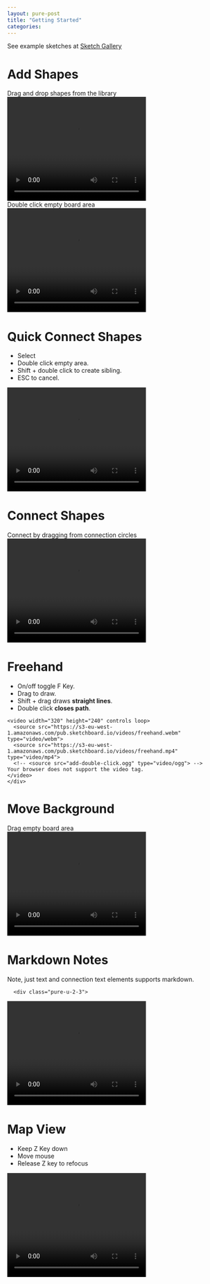 ```yaml
---
layout: pure-post
title: "Getting Started"
categories: 
---
```


See example sketches at <a href="https://gallery.sketchboard.me" target="_blank">Sketch Gallery</a>

Add Shapes
==========

<div class="pure-g">
  <div class="pure-u-1-3">
  Drag and drop shapes from the library
  </div>

  <div class="pure-u-2-3">
    <video width="320" height="240" controls loop>
      <source src="https://s3-eu-west-1.amazonaws.com/pub.sketchboard.io/videos/dragdrop.webm" type="video/webm">
      <source src="https://s3-eu-west-1.amazonaws.com/pub.sketchboard.io/videos/dragdrop.mp4" type="video/mp4">
      <!-- <source src="add-double-click.ogg" type="video/ogg"> -->
    Your browser does not support the video tag.
    </video>
  </div>
</div>

<div class="pure-g">
  <div class="pure-u-1-3">
    Double click empty board area
  </div>
  <div class="pure-u-2-3">
    <video width="320" height="240" controls loop>
        <source src="https://s3-eu-west-1.amazonaws.com/pub.sketchboard.io/videos/add-double-click.webm" type="video/webm">
        <source src="https://s3-eu-west-1.amazonaws.com/pub.sketchboard.io/videos/add-double-click.mp4" type="video/mp4">
    <!-- <source src="add-double-click.ogg" type="video/ogg"> -->
    Your browser does not support the video tag.
    </video>
  </div>
</div>


Quick Connect Shapes
====================

<div class="pure-g">
  <div class="pure-u-1-3">
  <ul>
    <li>Select</li>
    <li>Double click empty area.</li>
    <li>Shift + double click to create sibling.</li>
    <li>ESC to cancel.</li>
  </ul>
  </div>
  <div class="pure-u-2-3">

  <video width="320" height="240" controls loop>
    <source src="https://s3-eu-west-1.amazonaws.com/pub.sketchboard.io/videos/click-connect.webm" type="video/webm">
    <source src="https://s3-eu-west-1.amazonaws.com/pub.sketchboard.io/videos/click-connect.mp4" type="video/mp4">
    <!-- <source src="add-double-click.ogg" type="video/ogg"> -->
  Your browser does not support the video tag.
  </video>

  </div>
</div>


Connect Shapes
==============

<div class="pure-g">
  <div class="pure-u-1-3">
    Connect by dragging from connection circles
  </div>
  <div class="pure-u-2-3">
    <video width="320" height="240" controls loop>
      <source src="https://s3-eu-west-1.amazonaws.com/pub.sketchboard.io/videos/connect-helpers.webm" type="video/webm">
      <source src="https://s3-eu-west-1.amazonaws.com/pub.sketchboard.io/videos/connect-helpers.mp4" type="video/mp4">
      <!-- <source src="add-double-click.ogg" type="video/ogg"> -->
    Your browser does not support the video tag.
    </video>
  </div>
</div>


Freehand
========

<div class="pure-g">
  <div class="pure-u-1-3">
    <ul>
      <li>On/off toggle F Key.</li>
      <li>Drag to draw.</li>
      <li>Shift + drag draws <strong>straight lines</strong>.</li>
      <li>Double click <strong>closes path</strong>.</li>
    </ul>
  </div>

  <div class="pure-u-2-3">

    <video width="320" height="240" controls loop>
      <source src="https://s3-eu-west-1.amazonaws.com/pub.sketchboard.io/videos/freehand.webm" type="video/webm">
      <source src="https://s3-eu-west-1.amazonaws.com/pub.sketchboard.io/videos/freehand.mp4" type="video/mp4">
      <!-- <source src="add-double-click.ogg" type="video/ogg"> -->
    Your browser does not support the video tag.
    </video>
    </div>
</div>

Move Background
===============

<div class="pure-g">
  <div class="pure-u-1-3">
    Drag empty board area
  </div>

  <div class="pure-u-2-3">
    <video width="320" height="240" controls loop>
      <source src="https://s3-eu-west-1.amazonaws.com/pub.sketchboard.io/videos/move-bg.webm" type="video/webm">
      <source src="https://s3-eu-west-1.amazonaws.com/pub.sketchboard.io/videos/move-bg.mp4" type="video/mp4">
      <!-- <source src="add-double-click.ogg" type="video/ogg"> -->
      Your browser does not support the video tag.
    </video>
  </div>
</div>


Markdown Notes
==============

<div class="pure-g">
  <div class="pure-u-1-3">
    Note, just text and connection text elements supports markdown.
    </div>

      <div class="pure-u-2-3">

<video width="320" height="240" controls loop>
    <source src="https://s3-eu-west-1.amazonaws.com/pub.sketchboard.io/videos/markdown.webm" type="video/webm">
    <source src="https://s3-eu-west-1.amazonaws.com/pub.sketchboard.io/videos/markdown.mp4" type="video/mp4">
<!-- <source src="add-double-click.ogg" type="video/ogg"> -->
    Your browser does not support the video tag.
</video>

</div>
</div>


Map View
========

<div class="pure-g">
  <div class="pure-u-1-3">
  <ul>
    <li>Keep Z Key down</li>
    <li>Move mouse</li>
    <li>Release Z key to refocus</li>
  </ul>
  </div>

  <div class="pure-u-2-3">
    <video width="320" height="240" controls loop>
      <source src="https://s3-eu-west-1.amazonaws.com/pub.sketchboard.io/videos/map-view.webm" type="video/webm">
      <source src="https://s3-eu-west-1.amazonaws.com/pub.sketchboard.io/videos/map-view.mp4" type="video/mp4">
      <!-- <source src="add-double-click.ogg" type="video/ogg"> -->
    Your browser does not support the video tag.
    </video>
  </div>
</div>